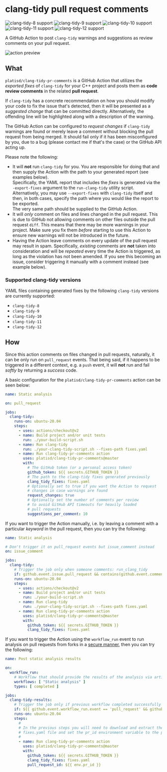 # clang-tidy pull request comments
![clang-tidy-8 support] ![clang-tidy-9 support] ![clang-tidy-10 support] ![clang-tidy-11 support] ![clang-tidy-12 support]

A GitHub Action to post `clang-tidy` warnings and suggestions as review comments on your pull request.

![action preview](https://i.imgur.com/lQiFdT9.png)

## What

`platisd/clang-tidy-pr-comments` is a GitHub Action that utilizes the *exported fixes* of
`clang-tidy` for your C++ project and posts them as **code review comments** in the related **pull request**.

If `clang-tidy` has a concrete recommendation on how you should modify your code to fix the issue that's detected,
then it will be presented as a *suggested change* that can be committed directly. Alternatively,
the offending line will be highlighted along with a description of the warning.

The GitHub Action can be configured to *request changes* if `clang-tidy` warnings are found or merely
leave a comment without blocking the pull request from being merged. It should fail only if it has been
misconfigured by you, due to a bug (please contact me if that's the case) or the GitHub API acting up.

Please note the following:
* It will **not** run `clang-tidy` for you. You are responsible for doing that and then
  supply the Action with the path to your generated report (see examples below).<br>
  Specifically, the YAML report that includes the *fixes* is generated via the `-export-fixes` argument
  to the `run-clang-tidy` utility script. Alternatively, you may use `--export-fixes` with `clang-tidy`
  itself and then, in both cases, specify the path where you would like the report to be exported.<br>
  The very same path should be supplied to the GitHub Action.
* It will *only* comment on files and lines changed in the pull request. This is due to GitHub not allowing
  comments on other files outside the pull request `diff`.
  This means that there may be more warnings in your project. Make sure you fix
  them *before* starting to use this Action to ensure new warnings will not be introduced in the future.
* Having the Action leave comments on every update of the pull request may result in spam. Specifically,
  *existing* comments are **not** taken into consideration and will be *repeated* every time the Action is triggered,
  as long as the violation has not been amended.
  If you see this becoming an issue, consider triggering it manually with a comment instead (see example below).

### Supported clang-tidy versions

YAML files containing generated fixes by the following `clang-tidy` versions are currently supported:
* `clang-tidy-8`
* `clang-tidy-9`
* `clang-tidy-10`
* `clang-tidy-11`
* `clang-tidy-12`

## How

Since this action comments on files changed in pull requests, naturally, it can be only run
on `pull_request` events. That being said, if it happens to be triggered in a different context,
e.g. a `push` event, it will **not** run and fail *softly* by returning a *success* code.

A basic configuration for the `platisd/clang-tidy-pr-comments` action can be seen below:

```yaml
name: Static analysis

on: pull_request

jobs:
  clang-tidy:
    runs-on: ubuntu-20.04
    steps:
      - uses: actions/checkout@v2
      - name: Build project and/or unit tests
        run: ./your-build-script.sh
      - name: Run clang-tidy
        run: ./your-clang-tidy-script.sh --fixes-path fixes.yaml
      - name: Run clang-tidy-pr-comments action
        uses: platisd/clang-tidy-pr-comments@master
        with:
          # The GitHub token (or a personal access token)
          github_token: ${{ secrets.GITHUB_TOKEN }}
          # The path to the clang-tidy fixes generated previously
          clang_tidy_fixes: fixes.yaml
          # Optionally set to true if you want the Action to request
          # changes in case warnings are found
          request_changes: true
          # Optionally set the number of comments per review
          # to avoid GitHub API timeouts for heavily loaded
          # pull requests
          suggestions_per_comment: 10
```

If you want to trigger the Action manually, i.e. by leaving a comment with a particular *keyword*
in the pull request, then you can try the following:

```yaml
name: Static analysis

# Don't trigger it on pull_request events but issue_comment instead
on: issue_comment

jobs:
  clang-tidy:
    # Trigger the job only when someone comments: run_clang_tidy
    if: github.event.issue.pull_request && contains(github.event.comment.body, 'run_clang_tidy')
    runs-on: ubuntu-20.04
    steps:
      - uses: actions/checkout@v2
      - name: Build project and/or unit tests
        run: ./your-build-script.sh
      - name: Run clang-tidy
        run: ./your-clang-tidy-script.sh --fixes-path fixes.yaml
      - name: Run clang-tidy-pr-comments action
        uses: platisd/clang-tidy-pr-comments@master
        with:
          github_token: ${{ secrets.GITHUB_TOKEN }}
          clang_tidy_fixes: fixes.yaml
```

If you want to trigger the Action using the `workflow_run` event to run analysis on pull requests
from forks in a
[secure manner](https://securitylab.github.com/research/github-actions-preventing-pwn-requests/),
then you can try the following:

```yaml
name: Post static analysis results

on:
  workflow_run:
    # Workflow that should provide the results of the analysis via artifact
    workflows: [ "Static analysis" ]
    types: [ completed ]

jobs:
  clang-tidy-results:
    # Trigger the job only if previous workflow completed successfully
    if: ${{ github.event.workflow_run.event == 'pull_request' && github.event.workflow_run.conclusion == 'success' }}
    runs-on: ubuntu-20.04
    steps:
      #
      # In the previous steps you will need to download and extract the artifact with the
      # fixes.yaml file and set the pr_id environment variable to the pull request id
      #
      - name: Run clang-tidy-pr-comments action
        uses: platisd/clang-tidy-pr-comments@master
        with:
          github_token: ${{ secrets.GITHUB_TOKEN }}
          clang_tidy_fixes: fixes.yaml
          pull_request_id: ${{ env.pr_id }}
```


[clang-tidy-8 support]: https://img.shields.io/badge/clang--tidy-8-green
[clang-tidy-9 support]: https://img.shields.io/badge/clang--tidy-9-green
[clang-tidy-10 support]: https://img.shields.io/badge/clang--tidy-10-green
[clang-tidy-11 support]: https://img.shields.io/badge/clang--tidy-11-green
[clang-tidy-12 support]: https://img.shields.io/badge/clang--tidy-12-green
